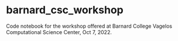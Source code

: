 # barnard_csc_workshop
Code notebook for the workshop offered at Barnard College Vagelos Computational Science Center, Oct 7, 2022.
